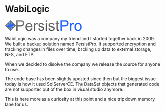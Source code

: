 # WabiLogic

![PersistPro Title](./pp-conceptwithicon_new2.png "Logo Title Text 1")

WabiLogic was a company my friend and I started together back in 2009. We built a backup solution named PersistPro. It supported encryption and tracking changes in files over time, backing up data to external storage, NFS, and FTP.

When we decided to disolve the company we release the source for anyone to use.

The code base has been slightly updated since then but the biggest issue today is how it used SqlServerCE. The DataSet objects that generated code are not supported out of the box
in visual studio anymore. 

This is here more as a curiosity at this point and a nice trip down memory lane for us.

